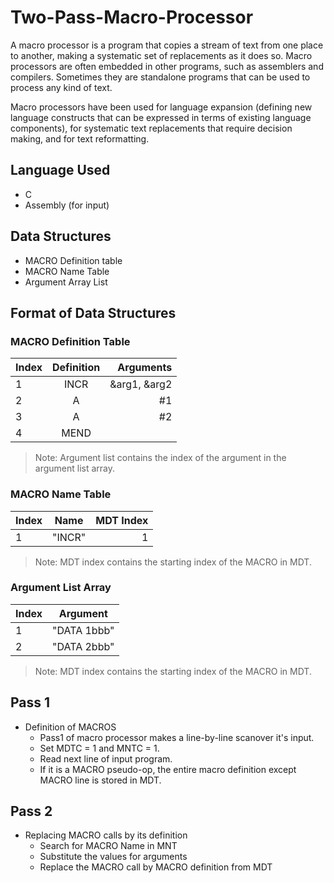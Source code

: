 
# Two-Pass-Macro-Processor
A macro processor is a program that copies a stream of text from one place to another, making a systematic set of replacements as it does so. Macro processors are often embedded in other programs, such as assemblers and compilers. Sometimes they are standalone programs that can be used to process any kind of text.   
  
Macro processors have been used for language expansion (defining new language constructs that can be expressed in terms of existing language components), for systematic text replacements that require decision making, and for text reformatting.
## Language Used
- C
- Assembly (for input)
## Data Structures
- MACRO Definition table
- MACRO Name Table
- Argument Array List 
## Format of Data Structures
### MACRO Definition Table
| Index|      Definition      |  Arguments |
|----------|:-------------:|------:|
| 1 |  INCR  | &arg1, &arg2 |
|2 |    A   |   #1 |
|3 | A | #2 |
|4 | MEND| |
> Note: Argument list contains the index of the argument in the argument list array.
 ### MACRO Name Table
| Index|      Name      |  MDT Index |
|----------|:-------------:|------:|
| 1 |  "INCR"  | 1 |

> Note: MDT index contains the starting index of the MACRO in MDT.
 ### Argument List Array
| Index|      Argument      | 
|----------|:-------------:|
| 1 |  "DATA 1bbb"  |
| 2 | "DATA 2bbb" |

> Note: MDT index contains the starting index of the MACRO in MDT.
## Pass 1
- Definition of MACROS
	- Pass1 of macro processor makes a line-by-line scanover it's input.
	- Set MDTC = 1 and MNTC = 1.
	- Read next line of input program.
	- If it is a MACRO pseudo-op, the entire macro definition except MACRO line is stored in MDT.
## Pass 2
- Replacing MACRO calls by its definition
	- Search for MACRO Name in MNT
	- Substitute the values for arguments
	- Replace the MACRO call by MACRO definition from MDT
